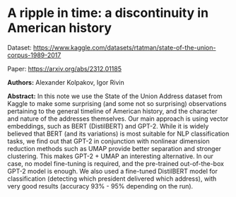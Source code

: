 # A ripple in time: a discontinuity in American history

Dataset: https://www.kaggle.com/datasets/rtatman/state-of-the-union-corpus-1989-2017

Paper: https://arxiv.org/abs/2312.01185

**Authors:** Alexander Kolpakov, Igor Rivin

**Abstract:** In this note we use the State of the Union Address dataset from Kaggle to make some surprising (and some not so surprising) observations pertaining to the general timeline of American history, and the character and nature of the addresses themselves. Our main approach is using vector embeddings, such as BERT (DistilBERT) and GPT-2. While it is widely believed that BERT (and its variations) is most suitable for NLP classification tasks, we find out that GPT-2 in conjunction with nonlinear dimension reduction methods such as UMAP provide better separation and stronger clustering. This makes GPT-2 + UMAP an interesting alternative. In our case, no model fine-tuning is required, and the pre-trained out-of-the-box GPT-2 model is enough. We also used a fine-tuned DistilBERT model for classification (detecting which president delivered which address), with very good results (accuracy 93% - 95% depending on the run). 

